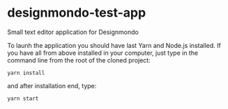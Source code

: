 # designmondo-test-app
Small text editor application for Designmondo 

To launh the application you should have last Yarn and Node.js installed.
If you have all from above installed in your computer, just type in the command line from the root of the cloned project:

```
yarn install
```

and after installation end, type:

```
yarn start
```
